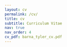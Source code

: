 ```yaml
---
layout: cv
permalink: /cv/
title: cv
subtitle: Curriculum Vitae 
nav: true
nav_order: 4
cv_pdf: barna_tyler_cv.pdf
---
```

